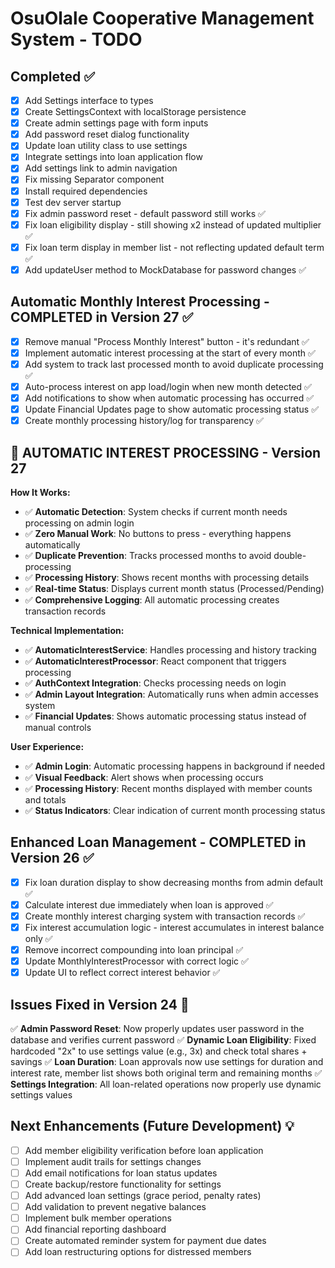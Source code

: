 # OsuOlale Cooperative Management System - TODO

## Completed ✅
- [x] Add Settings interface to types
- [x] Create SettingsContext with localStorage persistence
- [x] Create admin settings page with form inputs
- [x] Add password reset dialog functionality
- [x] Update loan utility class to use settings
- [x] Integrate settings into loan application flow
- [x] Add settings link to admin navigation
- [x] Fix missing Separator component
- [x] Install required dependencies
- [x] Test dev server startup
- [x] Fix admin password reset - default password still works ✅
- [x] Fix loan eligibility display - still showing x2 instead of updated multiplier ✅
- [x] Fix loan term display in member list - not reflecting updated default term ✅
- [x] Add updateUser method to MockDatabase for password changes ✅

## Automatic Monthly Interest Processing - COMPLETED in Version 27 ✅
- [x] Remove manual "Process Monthly Interest" button - it's redundant ✅
- [x] Implement automatic interest processing at the start of every month ✅
- [x] Add system to track last processed month to avoid duplicate processing ✅
- [x] Auto-process interest on app load/login when new month detected ✅
- [x] Add notifications to show when automatic processing has occurred ✅
- [x] Update Financial Updates page to show automatic processing status ✅
- [x] Create monthly processing history/log for transparency ✅

## 🎉 AUTOMATIC INTEREST PROCESSING - Version 27
**How It Works:**
- ✅ **Automatic Detection**: System checks if current month needs processing on admin login
- ✅ **Zero Manual Work**: No buttons to press - everything happens automatically
- ✅ **Duplicate Prevention**: Tracks processed months to avoid double-processing
- ✅ **Processing History**: Shows recent months with processing details
- ✅ **Real-time Status**: Displays current month status (Processed/Pending)
- ✅ **Comprehensive Logging**: All automatic processing creates transaction records

**Technical Implementation:**
- ✅ **AutomaticInterestService**: Handles processing and history tracking
- ✅ **AutomaticInterestProcessor**: React component that triggers processing
- ✅ **AuthContext Integration**: Checks processing needs on login
- ✅ **Admin Layout Integration**: Automatically runs when admin accesses system
- ✅ **Financial Updates**: Shows automatic processing status instead of manual controls

**User Experience:**
- ✅ **Admin Login**: Automatic processing happens in background if needed
- ✅ **Visual Feedback**: Alert shows when processing occurs
- ✅ **Processing History**: Recent months displayed with member counts and totals
- ✅ **Status Indicators**: Clear indication of current month processing status

## Enhanced Loan Management - COMPLETED in Version 26 ✅
- [x] Fix loan duration display to show decreasing months from admin default ✅
- [x] Calculate interest due immediately when loan is approved ✅
- [x] Create monthly interest charging system with transaction records ✅
- [x] Fix interest accumulation logic - interest accumulates in interest balance only ✅
- [x] Remove incorrect compounding into loan principal ✅
- [x] Update MonthlyInterestProcessor with correct logic ✅
- [x] Update UI to reflect correct interest behavior ✅

## Issues Fixed in Version 24 🎉
✅ **Admin Password Reset**: Now properly updates user password in the database and verifies current password
✅ **Dynamic Loan Eligibility**: Fixed hardcoded "2x" to use settings value (e.g., 3x) and check total shares + savings
✅ **Loan Duration**: Loan approvals now use settings for duration and interest rate, member list shows both original term and remaining months
✅ **Settings Integration**: All loan-related operations now properly use dynamic settings values

## Next Enhancements (Future Development) 💡
- [ ] Add member eligibility verification before loan application
- [ ] Implement audit trails for settings changes
- [ ] Add email notifications for loan status updates
- [ ] Create backup/restore functionality for settings
- [ ] Add advanced loan settings (grace period, penalty rates)
- [ ] Add validation to prevent negative balances
- [ ] Implement bulk member operations
- [ ] Add financial reporting dashboard
- [ ] Create automated reminder system for payment due dates
- [ ] Add loan restructuring options for distressed members
